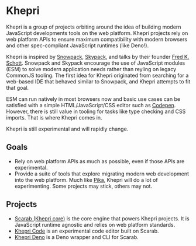 # Khepri

Khepri is a group of projects orbiting around the idea of building modern
JavaScript developments tools on the web platform. Khepri projects rely on web
platform APIs to ensure maximum compatibility with modern browsers and other
spec-compliant JavaScript runtimes (like Deno!).

Khepri is inspired by [Snowpack](https://www.snowpack.dev/),
[Skypack](https://www.skypack.dev/), and talks by their founder
[Fred K. Schott](http://fredkschott.com/). Snowpack and Skypack encourage the
use of JavaScript modules (ESM) to solve modern application needs rather than
reyling on legacy CommonJS tooling. The first idea for Khepri originated from
searching for a web-based IDE that behaved similar to Snowpack, and Khepri
attempts to fit that goal.

ESM can run natively in most browsers now and basic use cases can be satisfied
with a simple HTML/JavaScript/CSS editor such as [Codepen](https://codepen.io/).
However, there is still value in tooling for tasks like type checking and CSS
imports. That is where Khepri comes in.

Khepri is still experimental and will rapidly change.

## Goals

- Rely on web platform APIs as much as possible, even if those APIs are
  experimental.
- Provide a suite of tools that explore migrating modern web development into
  the web platform. Much like [Pika](https://www.pika.dev/), Khepri will do a
  lot of experimenting. Some projects may stick, others may not.

## Projects

- [Scarab (Khepri core)](./scarab/README.md) is the core engine that powers
  Khepri projects. It is JavaScript runtime agnostic and relies on web platform
  standards.
- [Khepri Code](./code/README.md) is an experimental code editor built on
  Scarab.
- [Khepri Deno](./deno/README.md) is a Deno wrapper and CLI for Scarab.
